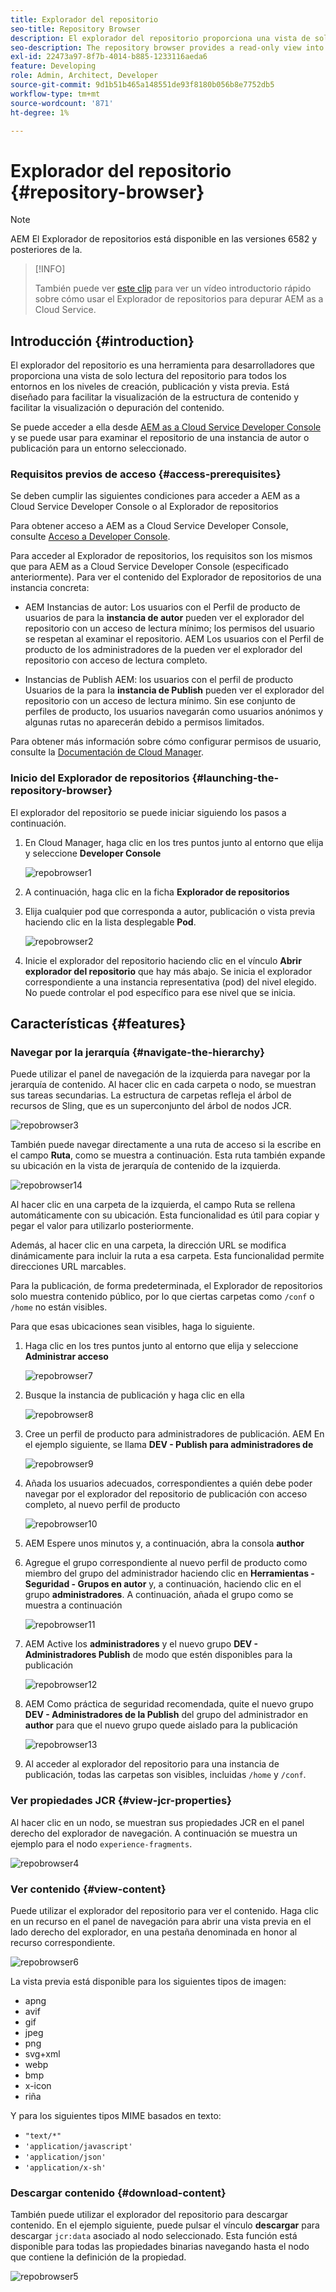 ```yaml
---
title: Explorador del repositorio
seo-title: Repository Browser
description: El explorador del repositorio proporciona una vista de solo lectura del repositorio para todos los entornos en los niveles de creación, publicación y vista previa.
seo-description: The repository browser provides a read-only view into the repository for all environments on author, publish, and preview tiers.
exl-id: 22473a97-8f7b-4014-b885-1233116aeda6
feature: Developing
role: Admin, Architect, Developer
source-git-commit: 9d1b51b465a148551de93f8180b056b8e7752db5
workflow-type: tm+mt
source-wordcount: '871'
ht-degree: 1%

---
```


# Explorador del repositorio {#repository-browser}

>[!NOTE]
>
>AEM El Explorador de repositorios está disponible en las versiones 6582 y posteriores de la.

>[!INFO]
>
>También puede ver [este clip](https://experienceleague.adobe.com/docs/experience-manager-learn/cloud-service/debugging/debugging-aem-as-a-cloud-service/repository-browser.html) para ver un vídeo introductorio rápido sobre cómo usar el Explorador de repositorios para depurar AEM as a Cloud Service.

## Introducción {#introduction}

El explorador del repositorio es una herramienta para desarrolladores que proporciona una vista de solo lectura del repositorio para todos los entornos en los niveles de creación, publicación y vista previa. Está diseñado para facilitar la visualización de la estructura de contenido y facilitar la visualización o depuración del contenido.

Se puede acceder a ella desde [AEM as a Cloud Service Developer Console](/help/implementing/developing/introduction/development-guidelines.md#crxde-lite-and-developer-console) y se puede usar para examinar el repositorio de una instancia de autor o publicación para un entorno seleccionado.

### Requisitos previos de acceso {#access-prerequisites}

Se deben cumplir las siguientes condiciones para acceder a AEM as a Cloud Service Developer Console o al Explorador de repositorios

Para obtener acceso a AEM as a Cloud Service Developer Console, consulte [Acceso a Developer Console](https://experienceleague.adobe.com/en/docs/experience-manager-learn/cloud-service/debugging/debugging-aem-as-a-cloud-service/developer-console#developer-console-access).

Para acceder al Explorador de repositorios, los requisitos son los mismos que para AEM as a Cloud Service Developer Console (especificado anteriormente). Para ver el contenido del Explorador de repositorios de una instancia concreta:

* AEM Instancias de autor: Los usuarios con el Perfil de producto de usuarios de para la **instancia de autor** pueden ver el explorador del repositorio con un acceso de lectura mínimo; los permisos del usuario se respetan al examinar el repositorio. AEM Los usuarios con el Perfil de producto de los administradores de la pueden ver el explorador del repositorio con acceso de lectura completo.

* Instancias de Publish AEM: los usuarios con el perfil de producto Usuarios de la para la **instancia de Publish** pueden ver el explorador del repositorio con un acceso de lectura mínimo. Sin ese conjunto de perfiles de producto, los usuarios navegarán como usuarios anónimos y algunas rutas no aparecerán debido a permisos limitados.

Para obtener más información sobre cómo configurar permisos de usuario, consulte la [Documentación de Cloud Manager](https://experienceleague.adobe.com/docs/experience-manager-cloud-manager/content/requirements/users-and-roles.html).

### Inicio del Explorador de repositorios {#launching-the-repository-browser}

El explorador del repositorio se puede iniciar siguiendo los pasos a continuación.

1. En Cloud Manager, haga clic en los tres puntos junto al entorno que elija y seleccione **Developer Console**

   ![repobrowser1](/help/implementing/developing/tools/assets/repobrowser1.png)

1. A continuación, haga clic en la ficha **Explorador de repositorios**
1. Elija cualquier pod que corresponda a autor, publicación o vista previa haciendo clic en la lista desplegable **Pod**.

   ![repobrowser2](/help/implementing/developing/tools/assets/repobrowser2.png)

1. Inicie el explorador del repositorio haciendo clic en el vínculo **Abrir explorador del repositorio** que hay más abajo. Se inicia el explorador correspondiente a una instancia representativa (pod) del nivel elegido. No puede controlar el pod específico para ese nivel que se inicia.

## Características {#features}

### Navegar por la jerarquía {#navigate-the-hierarchy}

Puede utilizar el panel de navegación de la izquierda para navegar por la jerarquía de contenido. Al hacer clic en cada carpeta o nodo, se muestran sus tareas secundarias. La estructura de carpetas refleja el árbol de recursos de Sling, que es un superconjunto del árbol de nodos JCR.

![repobrowser3](/help/implementing/developing/tools/assets/repobrowser3.png)

También puede navegar directamente a una ruta de acceso si la escribe en el campo **Ruta**, como se muestra a continuación. Esta ruta también expande su ubicación en la vista de jerarquía de contenido de la izquierda.

![repobrowser14](/help/implementing/developing/tools/assets/repobrowser14.png)

Al hacer clic en una carpeta de la izquierda, el campo Ruta se rellena automáticamente con su ubicación. Esta funcionalidad es útil para copiar y pegar el valor para utilizarlo posteriormente.

Además, al hacer clic en una carpeta, la dirección URL se modifica dinámicamente para incluir la ruta a esa carpeta. Esta funcionalidad permite direcciones URL marcables.

Para la publicación, de forma predeterminada, el Explorador de repositorios solo muestra contenido público, por lo que ciertas carpetas como `/conf` o `/home` no están visibles.

Para que esas ubicaciones sean visibles, haga lo siguiente.

1. Haga clic en los tres puntos junto al entorno que elija y seleccione **Administrar acceso**

   ![repobrowser7](/help/implementing/developing/tools/assets/repobrowser7.png)

1. Busque la instancia de publicación y haga clic en ella

   ![repobrowser8](/help/implementing/developing/tools/assets/repobrowser8.png)

1. Cree un perfil de producto para administradores de publicación. AEM En el ejemplo siguiente, se llama **DEV - Publish para administradores de**

   ![repobrowser9](/help/implementing/developing/tools/assets/repobrowser9.png)

1. Añada los usuarios adecuados, correspondientes a quién debe poder navegar por el explorador del repositorio de publicación con acceso completo, al nuevo perfil de producto

   ![repobrowser10](/help/implementing/developing/tools/assets/repobrowser10.png)

1. AEM Espere unos minutos y, a continuación, abra la consola **author**
1. Agregue el grupo correspondiente al nuevo perfil de producto como miembro del grupo del administrador haciendo clic en **Herramientas - Seguridad - Grupos en autor** y, a continuación, haciendo clic en el grupo **administradores**. A continuación, añada el grupo como se muestra a continuación

   ![repobrowser11](/help/implementing/developing/tools/assets/repobrowser11.png)

1. AEM Active los **administradores** y el nuevo grupo **DEV - Administradores Publish** de modo que estén disponibles para la publicación

   ![repobrowser12](/help/implementing/developing/tools/assets/repobrowser12.png)

1. AEM Como práctica de seguridad recomendada, quite el nuevo grupo **DEV - Administradores de la Publish** del grupo del administrador en **author** para que el nuevo grupo quede aislado para la publicación

   ![repobrowser13](/help/implementing/developing/tools/assets/repobrowser13.png)

1. Al acceder al explorador del repositorio para una instancia de publicación, todas las carpetas son visibles, incluidas `/home` y `/conf`.

### Ver propiedades JCR {#view-jcr-properties}

Al hacer clic en un nodo, se muestran sus propiedades JCR en el panel derecho del explorador de navegación. A continuación se muestra un ejemplo para el nodo `experience-fragments`.

![repobrowser4](/help/implementing/developing/tools/assets/repobrowser41.png)

### Ver contenido {#view-content}

Puede utilizar el explorador del repositorio para ver el contenido. Haga clic en un recurso en el panel de navegación para abrir una vista previa en el lado derecho del explorador, en una pestaña denominada en honor al recurso correspondiente.

![repobrowser6](/help/implementing/developing/tools/assets/repobrowser61.png)

La vista previa está disponible para los siguientes tipos de imagen:

* apng
* avif
* gif
* jpeg
* png
* svg+xml
* webp
* bmp
* x-icon
* riña

Y para los siguientes tipos MIME basados en texto:

* `"text/*"`
* `'application/javascript'`
* `'application/json'`
* `'application/x-sh'`

### Descargar contenido {#download-content}

También puede utilizar el explorador del repositorio para descargar contenido. En el ejemplo siguiente, puede pulsar el vínculo **descargar** para descargar `jcr:data` asociado al nodo seleccionado. Esta función está disponible para todas las propiedades binarias navegando hasta el nodo que contiene la definición de la propiedad.

![repobrowser5](/help/implementing/developing/tools/assets/repobrowser52.png)
